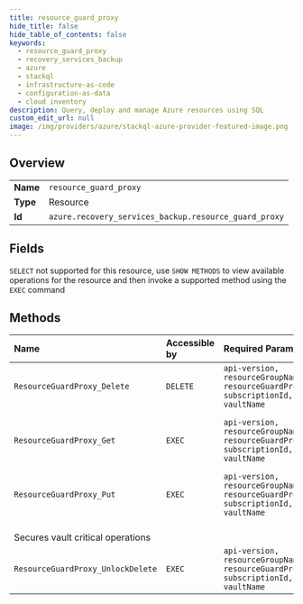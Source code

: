 ```yaml
---
title: resource_guard_proxy
hide_title: false
hide_table_of_contents: false
keywords:
  - resource_guard_proxy
  - recovery_services_backup
  - azure    
  - stackql
  - infrastructure-as-code
  - configuration-as-data
  - cloud inventory
description: Query, deploy and manage Azure resources using SQL
custom_edit_url: null
image: /img/providers/azure/stackql-azure-provider-featured-image.png
---
```

  
    

## Overview
<table><tbody>
<tr><td><b>Name</b></td><td><code>resource_guard_proxy</code></td></tr>
<tr><td><b>Type</b></td><td>Resource</td></tr>
<tr><td><b>Id</b></td><td><code>azure.recovery_services_backup.resource_guard_proxy</code></td></tr>
</tbody></table>

## Fields
`SELECT` not supported for this resource, use `SHOW METHODS` to view available operations for the resource and then invoke a supported method using the `EXEC` command  
## Methods
| Name | Accessible by | Required Params | Description |
|:-----|:--------------|:----------------|:------------|
| `ResourceGuardProxy_Delete` | `DELETE` | `api-version, resourceGroupName, resourceGuardProxyName, subscriptionId, vaultName` | Delete ResourceGuardProxy under vault |
| `ResourceGuardProxy_Get` | `EXEC` | `api-version, resourceGroupName, resourceGuardProxyName, subscriptionId, vaultName` | Returns ResourceGuardProxy under vault and with the name referenced in request |
| `ResourceGuardProxy_Put` | `EXEC` | `api-version, resourceGroupName, resourceGuardProxyName, subscriptionId, vaultName` | Add or Update ResourceGuardProxy under vault<br />Secures vault critical operations |
| `ResourceGuardProxy_UnlockDelete` | `EXEC` | `api-version, resourceGroupName, resourceGuardProxyName, subscriptionId, vaultName` | Secures delete ResourceGuardProxy operations. |
